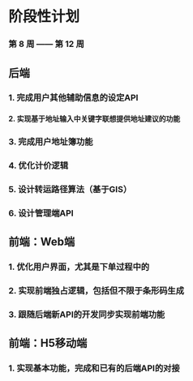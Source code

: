 # 阶段性计划

### 第 8 周 —— 第 12 周

## 后端

### 1. 完成用户其他辅助信息的设定API

#### 2. 实现基于地址输入中关键字联想提供地址建议的功能

### 3. 完成用户地址簿功能

### 4. 优化计价逻辑

### 5. 设计转运路径算法（基于GIS）

### 6. 设计管理端API

## 前端：Web端

### 1. 优化用户界面，尤其是下单过程中的

### 2. 实现前端独占逻辑，包括但不限于条形码生成

### 3. 跟随后端新API的开发同步实现前端功能

## 前端：H5移动端

### 1. 实现基本功能，完成和已有的后端API的对接
